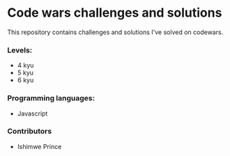 <h1>Code wars challenges and solutions</h1>
<p>
  This repository contains challenges and solutions I've solved on codewars.
</p>
<h3>Levels:</h3>
<ul>
  <li>4 kyu</li>
  <li>5 kyu</li>
  <li>6 kyu</li>
</ul>
<h3>Programming languages:</h3>
<ul>
  <li>Javascript</li>
</ul>
<h3>Contributors</h3>
<ul>
  <li>Ishimwe Prince</li>
</ul>
